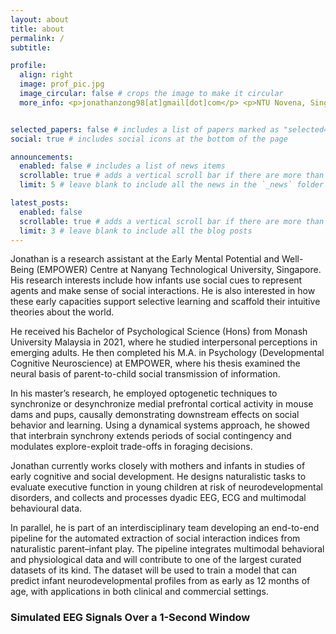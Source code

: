 ```yaml
---
layout: about
title: about
permalink: /
subtitle: 

profile:
  align: right
  image: prof_pic.jpg
  image_circular: false # crops the image to make it circular
  more_info: <p>jonathanzong98[at]gmail[dot]com</p> <p>NTU Novena, Singapore</p>


selected_papers: false # includes a list of papers marked as "selected={true}"
social: true # includes social icons at the bottom of the page

announcements:
  enabled: false # includes a list of news items
  scrollable: true # adds a vertical scroll bar if there are more than 3 news items
  limit: 5 # leave blank to include all the news in the `_news` folder

latest_posts:
  enabled: false
  scrollable: true # adds a vertical scroll bar if there are more than 3 new posts items
  limit: 3 # leave blank to include all the blog posts
---
```


Jonathan is a research assistant at the Early Mental Potential and Well-Being (EMPOWER) Centre at Nanyang Technological University, Singapore. His research interests include how infants use social cues to represent agents and make sense of social interactions. He is also interested in how these early capacities support selective learning and scaffold their intuitive theories about the world.

He received his Bachelor of Psychological Science (Hons) from Monash University Malaysia in 2021, where he studied interpersonal perceptions in emerging adults. He then completed his M.A. in Psychology (Developmental Cognitive Neuroscience) at EMPOWER, where his thesis examined the neural basis of parent-to-child social transmission of information.

In his master’s research, he employed optogenetic techniques to synchronize or desynchronize medial prefrontal cortical activity in mouse dams and pups, causally demonstrating downstream effects on social behavior and learning. Using a dynamical systems approach, he showed that interbrain synchrony extends periods of social contingency and modulates explore-exploit trade-offs in foraging decisions.

Jonathan currently works closely with mothers and infants in studies of early cognitive and social development. He designs naturalistic tasks to evaluate executive function in young children at risk of neurodevelopmental disorders, and collects and processes dyadic EEG, ECG and multimodal behavioural data.

In parallel, he is part of an interdisciplinary team developing an end-to-end pipeline for the automated extraction of social interaction indices from naturalistic parent–infant play. The pipeline integrates multimodal behavioral and physiological data and will contribute to one of the largest curated datasets of its kind. The dataset will be used to train a model that can predict infant neurodevelopmental profiles from as early as 12 months of age, with applications in both clinical and commercial settings.

### Simulated EEG Signals Over a 1-Second Window
<!-- EEG demo -->
<link rel="stylesheet" href="{{ '/assets/css/eeg-animation.css' | relative_url }}">

<canvas id="eegCanvas" width="800" height="200"></canvas>

<script src="{{ '/assets/js/eeg-animation.js' | relative_url }}"></script>
